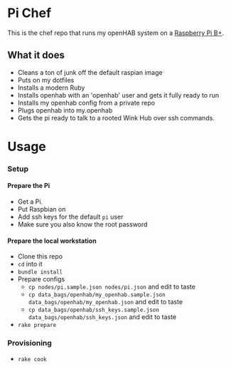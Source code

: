 # Pi Chef

This is the chef repo that runs my openHAB system on a [Raspberry Pi B+](https://www.amazon.com/gp/product/B00LPESRUK/?tag=cc0a0-20).

## What it does

- Cleans a ton of junk off the default raspian image
- Puts on my dotfiles
- Installs a modern Ruby
- Installs openhab with an 'openhab' user and gets it fully ready to run
- Installs my openhab config from a private repo
- Plugs openhab into my.openhab
- Gets the pi ready to talk to a rooted Wink Hub over ssh commands.

# Usage

### Setup

#### Prepare the Pi

- Get a Pi.
- Put Raspbian on
- Add ssh keys for the default `pi` user
- Make sure you also know the root password

#### Prepare the local workstation

- Clone this repo
- `cd` into it
- `bundle install`
- Prepare configs
  - `cp nodes/pi.sample.json nodes/pi.json` and edit to taste
  - `cp data_bags/openhab/my_openhab.sample.json data_bags/openhab/my_openhab.json` and edit to taste
  - `cp data_bags/openhab/ssh_keys.sample.json data_bags/openhab/ssh_keys.json` and edit to taste
- `rake prepare`

### Provisioning

- `rake cook`
